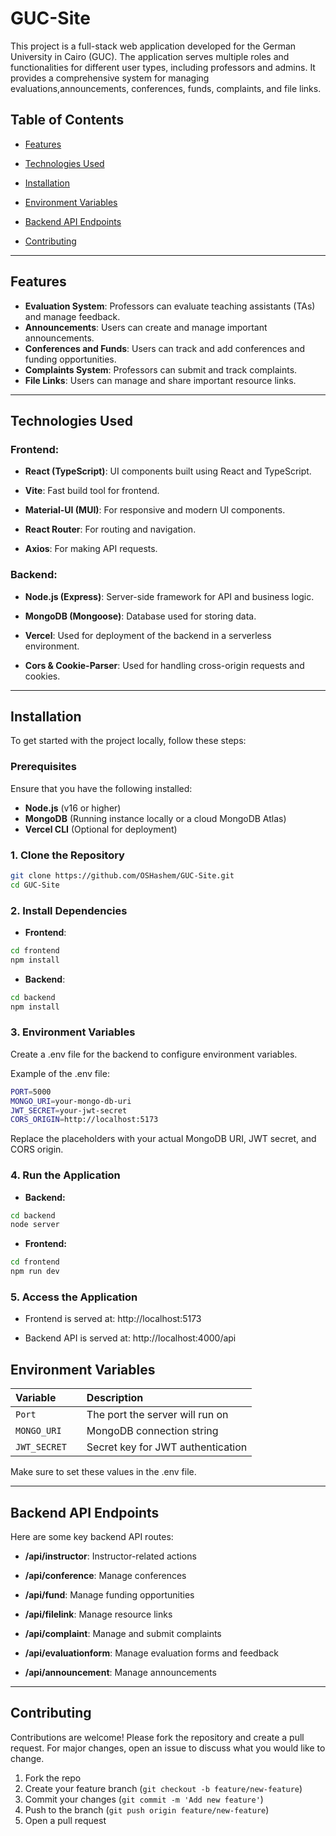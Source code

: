 # GUC-Site

This project is a full-stack web application developed for the German University in Cairo (GUC). The application serves multiple roles and functionalities for different user types, including professors and admins. It provides a comprehensive system for managing evaluations,announcements, conferences, funds, complaints, and file links.

## Table of Contents

- [Features](#features)

- [Technologies Used](#technologies-used)

- [Installation](#installation)

- [Environment Variables](#environment-variables)

- [Backend API Endpoints](#backend-api-endpoints)

<!-- - [Frontend Pages](#frontend-pages) -->

- [Contributing](#contributing)

---

## Features

- **Evaluation System**: Professors can evaluate teaching assistants (TAs) and manage feedback.
- **Announcements**: Users can create and manage important announcements.
- **Conferences and Funds**: Users can track and add conferences and funding opportunities.
- **Complaints System**: Professors can submit and track complaints.
- **File Links**: Users can manage and share important resource links.

---

## Technologies Used

### Frontend:

- **React (TypeScript)**: UI components built using React and TypeScript.

- **Vite**: Fast build tool for frontend.

- **Material-UI (MUI)**: For responsive and modern UI components.

- **React Router**: For routing and navigation.

- **Axios**: For making API requests.

### Backend:
- **Node.js (Express)**: Server-side framework for API and business logic.


- **MongoDB (Mongoose)**: Database used for storing data.

- **Vercel**: Used for deployment of the backend in a serverless environment.

- **Cors & Cookie-Parser**: Used for handling cross-origin requests and cookies.

---

## Installation

To get started with the project locally, follow these steps:

### Prerequisites
Ensure that you have the following installed:
- **Node.js** (v16 or higher)
- **MongoDB** (Running instance locally or a cloud MongoDB Atlas)
- **Vercel CLI** (Optional for deployment)

### 1. Clone the Repository
```bash
git clone https://github.com/OSHashem/GUC-Site.git
cd GUC-Site
```


### 2. Install Dependencies

- **Frontend**:
```bash
cd frontend
npm install
```

- **Backend**:
```bash
cd backend
npm install
```

### 3. Environment Variables
Create a .env file for the backend to configure environment variables.

Example of the .env file:
```bash
PORT=5000
MONGO_URI=your-mongo-db-uri
JWT_SECRET=your-jwt-secret
CORS_ORIGIN=http://localhost:5173
```
Replace the placeholders with your actual MongoDB URI, JWT secret, and CORS origin.


### 4. Run the Application
- **Backend:**
```bash
cd backend
node server
```
- **Frontend:**
```bash
cd frontend
npm run dev
```
### 5. Access the Application
- Frontend is served at: http://localhost:5173

- Backend API is served at: http://localhost:4000/api


## Environment Variables

| Variable |      | Description                |
| :-------- | :------- | :------------------------- |
| `Port` |  | The port the server will run on
|`MONGO_URI`| | MongoDB connection string
|`JWT_SECRET`|| Secret key for JWT authentication

Make sure to set these values in the .env file.

---

## Backend API Endpoints
Here are some key backend API routes:

- **/api/instructor**: Instructor-related actions

- **/api/conference**: Manage conferences

- **/api/fund**: Manage funding opportunities

- **/api/filelink**: Manage resource links

- **/api/complaint**: Manage and submit complaints

- **/api/evaluationform**: Manage evaluation forms and feedback

- **/api/announcement**: Manage announcements

---

## Contributing

Contributions are welcome! Please fork the repository and create a pull request. For major changes, open an issue to discuss what you would like to change.

1. Fork the repo
2. Create your feature branch (`git checkout -b feature/new-feature`)
3. Commit your changes (`git commit -m 'Add new feature'`)
4. Push to the branch (`git push origin feature/new-feature`)
5. Open a pull request